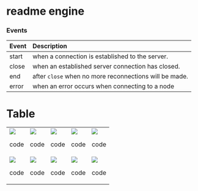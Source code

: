 # readme engine

### Events

Event    | Description
:------------- | :-------------
start  | when a connection is established to the server.
close    | when an established server connection has closed.
end     | after `close` when no more reconnections will be made.
error | when an error occurs when connecting to a node


# Table
<table>
 <tr>
    <td width="20%"><a href="https://github.com/"><img src="https://avatars3.githubusercontent.com/u/5814507?v=4" /></a><p align="center">code</p></td>
    <td width="20%"><a href="https://github.com/"><img src="https://avatars3.githubusercontent.com/u/5814507?v=4" /></a><p align="center">code</p></td>
    <td width="20%"><a href="https://github.com/"><img src="https://avatars3.githubusercontent.com/u/5814507?v=4" /></a><p align="center">code</p></td>
    <td width="20%"><a href="https://github.com/"><img src="https://avatars3.githubusercontent.com/u/5814507?v=4" /></a><p align="center">code</p></td>
    <td width="20%"><a href="https://github.com/"><img src="https://avatars3.githubusercontent.com/u/5814507?v=4" /></a><p align="center">code</p></td>
  </tr>
  <tr>
    <td width="20%"><a href="https://github.com/"><img src="https://avatars3.githubusercontent.com/u/5814507?v=4" /></a><p align="center">code</p></td>
    <td width="20%"><a href="https://github.com/"><img src="https://avatars3.githubusercontent.com/u/5814507?v=4" /></a><p align="center">code</p></td>
    <td width="20%"><a href="https://github.com/"><img src="https://avatars3.githubusercontent.com/u/5814507?v=4" /></a><p align="center">code</p></td>
    <td width="20%"><a href="https://github.com/"><img src="https://avatars3.githubusercontent.com/u/5814507?v=4" /></a><p align="center">code</p></td>
    <td width="20%"><a href="https://github.com/"><img src="https://avatars3.githubusercontent.com/u/5814507?v=4" /></a><p align="center">code</p></td>
  </tr>
</table>

